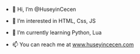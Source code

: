 - 👋 Hi, I’m @HuseyinCecen

- 👀 I’m interested in HTML, Css, JS

- 🌱 I’m currently learning Python, Lua

- 📫 You can reach me at www.huseyincecen.com

